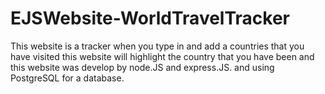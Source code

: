 # EJSWebsite-WorldTravelTracker
This website is a tracker when you type in and add a countries that you have visited this website will highlight the country that you have been and this website was develop by node.JS and express.JS. and using PostgreSQL for a database.
